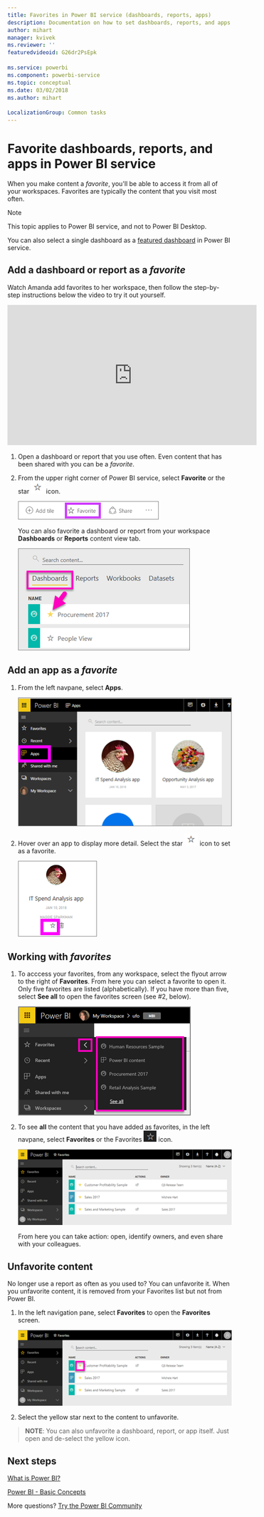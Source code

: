 ```yaml
---
title: Favorites in Power BI service (dashboards, reports, apps)
description: Documentation on how to set dashboards, reports, and apps as favorites in Power BI service
author: mihart
manager: kvivek
ms.reviewer: ''
featuredvideoid: G26dr2PsEpk

ms.service: powerbi
ms.component: powerbi-service
ms.topic: conceptual
ms.date: 03/02/2018
ms.author: mihart

LocalizationGroup: Common tasks
---
```

# Favorite dashboards, reports, and apps in Power BI service
When you make content a *favorite*,  you'll be able to access it from all of your workspaces.  Favorites are typically the content that you visit most often.

> [!NOTE]
> This topic applies to Power BI service, and not to Power BI Desktop.
> 
> 

You can also select a single dashboard as a [featured dashboard](end-user-featured.md) in Power BI service.

## Add a dashboard or report as a *favorite*
Watch Amanda add favorites to her workspace, then follow the step-by-step instructions below the video to try it out yourself.

<iframe width="560" height="315" src="https://www.youtube.com/embed/G26dr2PsEpk" frameborder="0" allowfullscreen></iframe>


1. Open a dashboard or report that you use often. Even content that has been shared with you can be a *favorite*.
2. From the upper right corner of Power BI service, select **Favorite** or the star ![star icon](./media/end-user-favorite/power-bi-favorite-icon.png)  icon.
   
   ![Favorite icon](./media/end-user-favorite/powerbi-dashboard-favorite.png)
   
   You can also favorite a dashboard or report from your workspace **Dashboards** or **Reports** content view tab.
   
   ![Dashboard tab with yellow star](./media/end-user-favorite/power-bi-dashboard-favorite.png)

## Add an app as a *favorite*

1. From the left navpane, select **Apps**.

   ![dashboard](./media/end-user-favorite/power-bi-favorite-apps.png)

2. Hover over an app to display more detail.  Select the star ![star icon](./media/end-user-favorite/power-bi-favorite-icon.png)  icon to set as a favorite.
   
   ![hover over app](./media/end-user-favorite/power-bi-favorite-app.png)

## Working with *favorites*
1. To acccess your favorites, from any workspace, select the flyout arrow to the right of **Favorites**.  From here you can select a favorite to open it. Only five favorites are listed (alphabetically). If you have more than five, select **See all** to open the favorites screen (see #2, below). 
   
   ![Favorites flyout](./media/end-user-favorite/power-bi-favorite-flyout-new.png)
2. To see **all** the content that you have added as favorites, in the left navpane, select **Favorites** or the Favorites ![star icon](./media/end-user-favorite/power-bi-favorites-icon.png)  icon.  
   
    ![favorite window](./media/end-user-favorite/power-bi-favorites-screen.png)
   
   From here you can take action: open, identify owners, and even share with your  colleagues.

## Unfavorite content
No longer use a report as often as you used to?  You can unfavorite it. When you unfavorite content, it is removed from your Favorites list but not from Power BI.

1. In the left navigation pane, select **Favorites** to open the **Favorites** screen.
   
   ![Favorites screen](./media/end-user-favorite/power-bi-unfavorites-screen.png)
2. Select the yellow star next to the content to unfavorite.

> **NOTE**: You can also unfavorite a dashboard, report, or app itself. Just open and de-select the yellow icon.   
> 
> 

## Next steps
[What is Power BI?](../power-bi-overview.md)

[Power BI - Basic Concepts](end-user-basic-concepts.md)

More questions? [Try the Power BI Community](http://community.powerbi.com/)

